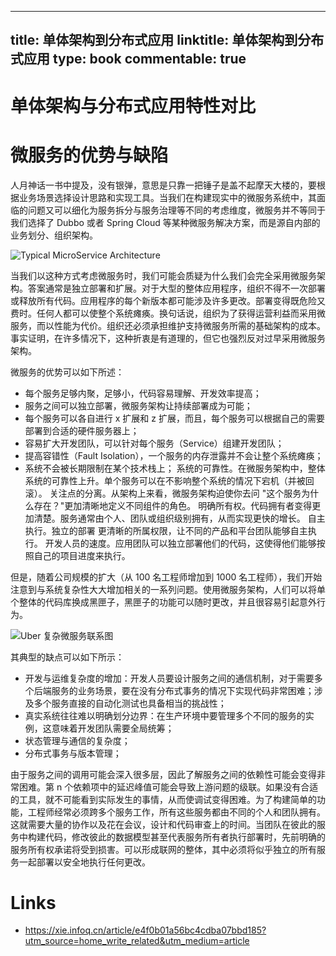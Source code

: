
---
title: 单体架构到分布式应用
linktitle: 单体架构到分布式应用
type: book
commentable: true
---

# 单体架构与分布式应用特性对比

# 微服务的优势与缺陷

人月神话一书中提及，没有银弹，意思是只靠一把锤子是盖不起摩天大楼的，要根据业务场景选择设计思路和实现工具。当我们在构建现实中的微服务系统中，其面临的问题又可以细化为服务拆分与服务治理等不同的考虑维度，微服务并不等同于我们选择了 Dubbo 或者 Spring Cloud 等某种微服务解决方案，而是源自内部的业务划分、组织架构。

![Typical MicroService Architecture](https://i.postimg.cc/mkMy155d/image.png)

当我们以这种方式考虑微服务时，我们可能会质疑为什么我们会完全采用微服务架构。答案通常是独立部署和扩展。对于大型的整体应用程序，组织不得不一次部署或释放所有代码。应用程序的每个新版本都可能涉及许多更改。部署变得既危险又费时。任何人都可以使整个系统瘫痪。换句话说，组织为了获得运营利益而采用微服务，而以性能为代价。组织还必须承担维护支持微服务所需的基础架构的成本。事实证明，在许多情况下，这种折衷是有道理的，但它也强烈反对过早采用微服务架构。

微服务的优势可以如下所述：

- 每个服务足够内聚，足够小，代码容易理解、开发效率提高；
- 服务之间可以独立部署，微服务架构让持续部署成为可能；
- 每个服务可以各自进行 x 扩展和 z 扩展，而且，每个服务可以根据自己的需要部署到合适的硬件服务器上；
- 容易扩大开发团队，可以针对每个服务（Service）组建开发团队；
- 提高容错性（Fault Isolation），一个服务的内存泄露并不会让整个系统瘫痪；
- 系统不会被长期限制在某个技术栈上；
  系统的可靠性。在微服务架构中，整体系统的可靠性上升。单个服务可以在不影响整个系统的情况下宕机（并被回滚）。
  关注点的分离。从架构上来看，微服务架构迫使你去问 "这个服务为什么存在？"更加清晰地定义不同组件的角色。
  明确所有权。代码拥有者变得更加清楚。服务通常由个人、团队或组织级别拥有，从而实现更快的增长。
  自主执行。独立的部署 更清晰的所属权限，让不同的产品和平台团队能够自主执行。
  开发人员的速度。应用团队可以独立部署他们的代码，这使得他们能够按照自己的项目进度来执行。

但是，随着公司规模的扩大（从 100 名工程师增加到 1000 名工程师），我们开始注意到与系统复杂性大大增加相关的一系列问题。使用微服务架构，人们可以将单个整体的代码库换成黑匣子，黑匣子的功能可以随时更改，并且很容易引起意外行为。

![Uber 复杂微服务联系图](https://s1.ax1x.com/2020/07/25/aSvz0H.png)

其典型的缺点可以如下所示：

- 开发与运维复杂度的增加：开发人员要设计服务之间的通信机制，对于需要多个后端服务的业务场景，要在没有分布式事务的情况下实现代码非常困难；涉及多个服务直接的自动化测试也具备相当的挑战性；
- 真实系统往往难以明确划分边界：在生产环境中要管理多个不同的服务的实例，这意味着开发团队需要全局统筹；
- 状态管理与通信的复杂度；
- 分布式事务与版本管理；

由于服务之间的调用可能会深入很多层，因此了解服务之间的依赖性可能会变得非常困难。第 n 个依赖项中的延迟峰值可能会导致上游问题的级联。如果没有合适的工具，就不可能看到实际发生的事情，从而使调试变得困难。为了构建简单的功能，工程师经常必须跨多个服务工作，所有这些服务都由不同的个人和团队拥有。这就需要大量的协作以及花在会议，设计和代码审查上的时间。当团队在彼此的服务中构建代码，修改彼此的数据模型甚至代表服务所有者执行部署时，先前明确的服务所有权承诺将受到损害。可以形成联网的整体，其中必须将似乎独立的所有服务一起部署以安全地执行任何更改。

# Links

- https://xie.infoq.cn/article/e4f0b01a56bc4cdba07bbd185?utm_source=home_write_related&utm_medium=article

    